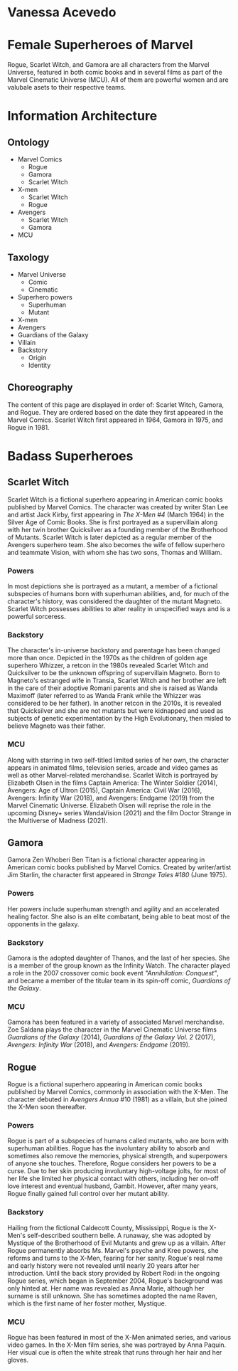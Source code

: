 # Vanessa Acevedo 

# Female Superheroes of Marvel 

Rogue, Scarlet Witch, and Gamora are all characters from the Marvel Universe, featured in both comic books and in several films as part of the Marvel Cinematic Universe (MCU). All of them are powerful women and are valubale asets to their respective teams. 

# Information Architecture

## Ontology
* Marvel Comics
  - Rogue 
  - Gamora 
  - Scarlet Witch 
* X-men 
  - Scarlet Witch 
  - Rogue 
* Avengers 
  - Scarlet Witch 
  - Gamora 
* MCU
  

## Taxology 
* Marvel Universe 
  - Comic 
  - Cinematic 
* Superhero powers
  - Superhuman 
  - Mutant 
* X-men 
* Avengers 
* Guardians of the Galaxy 
* Villain 
* Backstory 
  - Origin 
  - Identity 


## Choreography
The content of this page are displayed in order of: Scarlet Witch, Gamora, and Rogue. They are ordered based on the date they first appeared in the Marvel Comics. Scarlet Witch first appeared in 1964, Gamora in 1975, and Rogue in 1981. 

# Badass Superheroes 

## Scarlet Witch 
Scarlet Witch is a fictional superhero appearing in American comic books published by Marvel Comics. The character was created by writer Stan Lee and artist Jack Kirby, first appearing in *The X-Men #4* (March 1964) in the Silver Age of Comic Books. She is first portrayed as a supervillain along with her twin brother Quicksilver as a founding member of the Brotherhood of Mutants. Scarlet Witch is later depicted as a regular member of the Avengers superhero team. She also becomes the wife of fellow superhero and teammate Vision, with whom she has two sons, Thomas and William.

### Powers 
In most depictions she is portrayed as a mutant, a member of a fictional subspecies of humans born with superhuman abilities, and, for much of the character's history, was considered the daughter of the mutant Magneto. Scarlet Witch possesses abilities to alter reality in unspecified ways and is a powerful sorceress.

### Backstory
The character's in-universe backstory and parentage has been changed more than once. Depicted in the 1970s as the children of golden age superhero Whizzer, a retcon in the 1980s revealed Scarlet Witch and Quicksilver to be the unknown offspring of supervillain Magneto. Born to Magneto's estranged wife in Transia, Scarlet Witch and her brother are left in the care of their adoptive Romani parents and she is raised as Wanda Maximoff (later referred to as Wanda Frank while the Whizzer was considered to be her father). In another retcon in the 2010s, it is revealed that Quicksilver and she are not mutants but were kidnapped and used as subjects of genetic experimentation by the High Evolutionary, then misled to believe Magneto was their father.

### MCU 
Along with starring in two self-titled limited series of her own, the character appears in animated films, television series, arcade and video games as well as other Marvel-related merchandise. Scarlet Witch is portrayed by Elizabeth Olsen in the films Captain America: The Winter Soldier (2014), Avengers: Age of Ultron (2015), Captain America: Civil War (2016), Avengers: Infinity War (2018), and Avengers: Endgame (2019) from the Marvel Cinematic Universe. Elizabeth Olsen will reprise the role in the upcoming Disney+ series WandaVision (2021) and the film Doctor Strange in the Multiverse of Madness (2021).

## Gamora 
Gamora Zen Whoberi Ben Titan is a fictional character appearing in American comic books published by Marvel Comics. Created by writer/artist Jim Starlin, the character first appeared in *Strange Tales #180* (June 1975). 

### Powers 
Her powers include superhuman strength and agility and an accelerated healing factor. She also is an elite combatant, being able to beat most of the opponents in the galaxy.

### Backstory
Gamora is the adopted daughter of Thanos, and the last of her species. She is a member of the group known as the Infinity Watch. The character played a role in the 2007 crossover comic book event *"Annihilation: Conquest"*, and became a member of the titular team in its spin-off comic, *Guardians of the Galaxy*.

### MCU
Gamora has been featured in a variety of associated Marvel merchandise. Zoe Saldana plays the character in the Marvel Cinematic Universe films *Guardians of the Galaxy* (2014), *Guardians of the Galaxy Vol. 2* (2017), *Avengers: Infinity War* (2018), and *Avengers: Endgame* (2019).

## Rogue 
Rogue is a fictional superhero appearing in American comic books published by Marvel Comics, commonly in association with the X-Men. The character debuted in *Avengers Annua* #10 (1981) as a villain, but she joined the X-Men soon thereafter.

### Powers
Rogue is part of a subspecies of humans called mutants, who are born with superhuman abilities. Rogue has the involuntary ability to absorb and sometimes also remove the memories, physical strength, and superpowers of anyone she touches. Therefore, Rogue considers her powers to be a curse. Due to her skin producing involuntary high-voltage jolts, for most of her life she limited her physical contact with others, including her on-off love interest and eventual husband, Gambit. However, after many years, Rogue finally gained full control over her mutant ability.

### Backstory 
Hailing from the fictional Caldecott County, Mississippi, Rogue is the X-Men's self-described southern belle. A runaway, she was adopted by Mystique of the Brotherhood of Evil Mutants and grew up as a villain. After Rogue permanently absorbs Ms. Marvel's psyche and Kree powers, she reforms and turns to the X-Men, fearing for her sanity. Rogue's real name and early history were not revealed until nearly 20 years after her introduction. Until the back story provided by Robert Rodi in the ongoing Rogue series, which began in September 2004, Rogue's background was only hinted at. Her name was revealed as Anna Marie, although her surname is still unknown. She has sometimes adopted the name Raven, which is the first name of her foster mother, Mystique.

### MCU
Rogue has been featured in most of the X-Men animated series, and various video games. In the X-Men film series, she was portrayed by Anna Paquin. Her visual cue is often the white streak that runs through her hair and her gloves.
